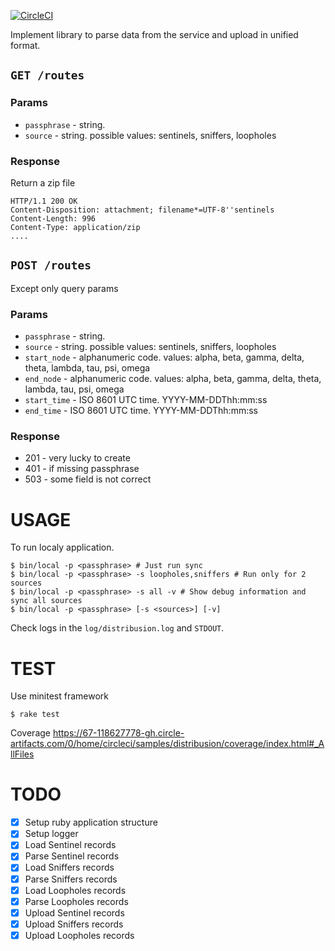 [![CircleCI](https://circleci.com/gh/miry/samples/tree/distribusion.svg?style=svg)](https://circleci.com/gh/miry/samples/tree/distribusion)

Implement library to parse data from the service and upload in unified format.

## `GET /routes`

### Params

- `passphrase` - string.
- `source` - string. possible values: sentinels, sniffers, loopholes

### Response

Return a zip file

```
HTTP/1.1 200 OK
Content-Disposition: attachment; filename*=UTF-8''sentinels
Content-Length: 996
Content-Type: application/zip
....
```

## `POST /routes`

Except only query params

### Params

- `passphrase` - string.
- `source` - string. possible values: sentinels, sniffers, loopholes
- `start_node` - alphanumeric code. values: alpha, beta, gamma, delta, theta, lambda, tau, psi, omega
- `end_node` - alphanumeric code. values: alpha, beta, gamma, delta, theta, lambda, tau, psi, omega
- `start_time` - ISO 8601 UTC time. YYYY-MM-DDThh:mm:ss
- `end_time` - ISO 8601 UTC time. YYYY-MM-DDThh:mm:ss

### Response

- 201 - very lucky to create
- 401 - if missing passphrase
- 503 - some field is not correct

USAGE
=====

To run localy application.

```
$ bin/local -p <passphrase> # Just run sync
$ bin/local -p <passphrase> -s loopholes,sniffers # Run only for 2 sources
$ bin/local -p <passphrase> -s all -v # Show debug information and sync all sources
$ bin/local -p <passphrase> [-s <sources>] [-v]
```

Check logs in the `log/distribusion.log` and `STDOUT`.

TEST
====

Use minitest framework

```shell
$ rake test
```

Coverage https://67-118627778-gh.circle-artifacts.com/0/home/circleci/samples/distribusion/coverage/index.html#_AllFiles

TODO
====

- [x] Setup ruby application structure
- [x] Setup logger
- [x] Load Sentinel records
- [x] Parse Sentinel records
- [x] Load Sniffers records
- [x] Parse Sniffers records
- [x] Load Loopholes records
- [x] Parse Loopholes records
- [x] Upload Sentinel records
- [x] Upload Sniffers records
- [x] Upload Loopholes records
